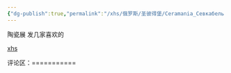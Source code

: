 ```yaml
---
{"dg-publish":true,"permalink":"/xhs/俄罗斯/圣彼得堡/Ceramania_Севкабель Порт 3.4-3.5/","tags":["rednote","圣彼得堡"],"created":"2025-03-17T22:28:50.298+08:00","updated":"2025-03-20T22:46:14.667+08:00"}
---
```


 

陶瓷展 发几家喜欢的

[xhs](https://www.xiaohongshu.com/explore/6403cb9d0000000013006d9c?xsec_token=ABlWoHCx7Jdq05zjECKUqugN_ltC95wSuqxzDnSc2jplM=&xsec_source=pc_user)

评论区：===========

